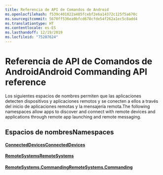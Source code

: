 ```yaml
---
title: Referencia de API de Comandos de Android
ms.openlocfilehash: f539c401022a485fcebf2e6a14372c125f5a670c
ms.sourcegitcommit: 5670ff536ea9bfcd678cfde54f262a1ec5c8add4
ms.translationtype: HT
ms.contentlocale: es-ES
ms.lasthandoff: 12/19/2019
ms.locfileid: "75207624"
---
```

# <a name="android-commanding-api-reference"></a><span data-ttu-id="1ff01-102">Referencia de API de Comandos de Android</span><span class="sxs-lookup"><span data-stu-id="1ff01-102">Android Commanding API reference</span></span>

<span data-ttu-id="1ff01-103">Los siguientes espacios de nombres permiten que las aplicaciones detecten dispositivos y aplicaciones remotos y se conecten a ellos a través del inicio de aplicaciones remotas y la mensajería remota.</span><span class="sxs-lookup"><span data-stu-id="1ff01-103">The following namespaces allow apps to discover and connect with remote devices and applications through remote app launching and remote messaging.</span></span>

## <a name="namespaces"></a><span data-ttu-id="1ff01-104">Espacios de nombres</span><span class="sxs-lookup"><span data-stu-id="1ff01-104">Namespaces</span></span>

#### <a name="connecteddeviceshttpsdocsmicrosoftcomjavaapicommicrosoftconnecteddevices"></a>[<span data-ttu-id="1ff01-105">ConnectedDevices</span><span class="sxs-lookup"><span data-stu-id="1ff01-105">ConnectedDevices</span></span>](https://docs.microsoft.com/java/api/com.microsoft.connecteddevices)
#### <a name="remotesystemshttpsdocsmicrosoftcomjavaapicommicrosoftconnecteddevicesremotesystems"></a>[<span data-ttu-id="1ff01-106">RemoteSystems</span><span class="sxs-lookup"><span data-stu-id="1ff01-106">RemoteSystems</span></span>](https://docs.microsoft.com/java/api/com.microsoft.connecteddevices.remotesystems)
#### <a name="remotesystemscommandinghttpsdocsmicrosoftcomjavaapicommicrosoftconnecteddevicesremotesystemscommanding"></a>[<span data-ttu-id="1ff01-107">RemoteSystems.Commanding</span><span class="sxs-lookup"><span data-stu-id="1ff01-107">RemoteSystems.Commanding</span></span>](https://docs.microsoft.com/java/api/com.microsoft.connecteddevices.remotesystems.commanding)